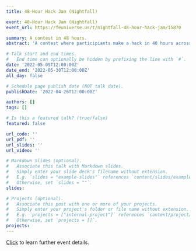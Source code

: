 ```yaml
---
title: 48-Hour Hack Jam (Nightfall)

event: 48-Hour Hack Jam (Nightfall)
event_url: https://feuniverse.us/t/nightfall-48-hour-hack-jam/15870

summary: A contest in 48 hours.
abstract: 'A contest where participiants make a hack in 48 hours across three weeks with keyword: Nightfall.'

# Talk start and end times.
#   End time can optionally be hidden by prefixing the line with `#`.
date: '2022-05-09T12:00:00Z'
date_end: '2022-05-30T12:00:00Z'
all_day: false

# Schedule page publish date (NOT talk date).
publishDate: '2022-04-26T12:00:00Z'

authors: []
tags: []

# Is this a featured talk? (true/false)
featured: false

url_code: ''
url_pdf: ''
url_slides: ''
url_video: ''

# Markdown Slides (optional).
#   Associate this talk with Markdown slides.
#   Simply enter your slide deck's filename without extension.
#   E.g. `slides = "example-slides"` references `content/slides/example-slides.md`.
#   Otherwise, set `slides = ""`.
slides:

# Projects (optional).
#   Associate this post with one or more of your projects.
#   Simply enter your project's folder or file name without extension.
#   E.g. `projects = ["internal-project"]` references `content/project/deep-learning/index.md`.
#   Otherwise, set `projects = []`.
projects:
---
```


[Click](https://feuniverse.us/t/nightfall-48-hour-hack-jam/15870) to learn further event details.
